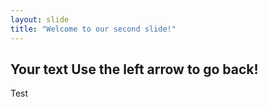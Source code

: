 ```yaml
---
layout: slide
title: "Welcome to our second slide!"
---
```

Your text
Use the left arrow to go back!
---
Test
